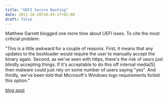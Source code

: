 ```yaml
---
title: "UEFI Secure Booting"
date: 2011-10-20T20:43:17+02:00
draft: false
---
```


Matthew Garrett blogged one more time about UEFI isses. To cite the most criticial problem:


"This is a little awkward for a couple of reasons. First, it means that any
updates to the bootloader would require the user to manually accept the binary
again. Second, as we've seen with https, there's the risk of uesrs just blindly
accepting things. If it's acceptable to do this off internal media[5] then
malware could just rely on some number of users saying "yes". And thirdly,
we've been told that Microsoft's Windows logo requirements forbid this option."


[blog post](http://mjg59.dreamwidth.org/6503.html)


